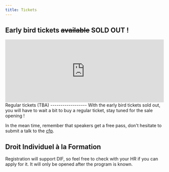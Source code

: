 ```yaml
---
title: Tickets
---
```


Early bird tickets <strike>available</strike> SOLD OUT !
------------------
<div style="width:100%; text-align:left;">
  <iframe src="http://www.eventbrite.com/tickets-external?eid=7490047935&ref=etckt" frameborder="0" height="200px" width="100%" vspace="0" hspace="0" marginheight="5" marginwidth="5" scrolling="no" allowtransparency="true"></iframe>
</div>
Regular tickets (TBA)
------------------
With the early bird tickets sold out, you will have to wait a bit to buy a regular ticket, stay tuned for the sale opening ! 

In the mean time, remember that speakers get a free pass, don't hesitate to submit a talk to the [cfp](cfp.html). 

Droit Individuel à la Formation
------------------

Registration will support DIF, so feel free to check with your HR if you can apply for it. It will only be opened after the program is known. 
